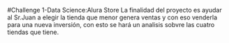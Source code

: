 #Challenge 1-Data Science:Alura Store
La finalidad del proyecto es ayudar al Sr.Juan a elegir la tienda que menor genera ventas y con eso venderla para una nueva inversión, con esto se hará un analisis sobvre las cuatro tiendas que tiene.

